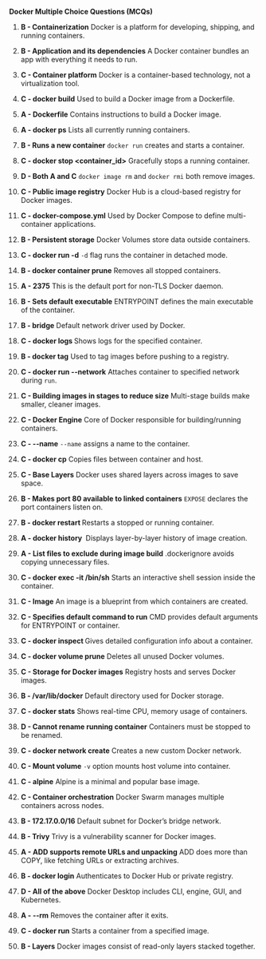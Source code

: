**Docker Multiple Choice Questions (MCQs)**

1. **B - Containerization**
   Docker is a platform for developing, shipping, and running containers.

2. **B - Application and its dependencies**
   A Docker container bundles an app with everything it needs to run.

3. **C - Container platform**
   Docker is a container-based technology, not a virtualization tool.

4. **C - docker build**
   Used to build a Docker image from a Dockerfile.

5. **A - Dockerfile**
   Contains instructions to build a Docker image.

6. **A - docker ps**
   Lists all currently running containers.

7. **B - Runs a new container**
   `docker run` creates and starts a container.

8. **C - docker stop \<container\_id>**
   Gracefully stops a running container.

9. **D - Both A and C**
   `docker image rm` and `docker rmi` both remove images.

10. **C - Public image registry**
    Docker Hub is a cloud-based registry for Docker images.

11. **C - docker-compose.yml**
    Used by Docker Compose to define multi-container applications.

12. **B - Persistent storage**
    Docker Volumes store data outside containers.

13. **C - docker run -d**
    `-d` flag runs the container in detached mode.

14. **B - docker container prune**
    Removes all stopped containers.

15. **A - 2375**
    This is the default port for non-TLS Docker daemon.

16. **B - Sets default executable**
    ENTRYPOINT defines the main executable of the container.

17. **B - bridge**
    Default network driver used by Docker.

18. **C - docker logs <id>**
    Shows logs for the specified container.

19. **B - docker tag**
    Used to tag images before pushing to a registry.

20. **C - docker run --network**
    Attaches container to specified network during `run`.

21. **C - Building images in stages to reduce size**
    Multi-stage builds make smaller, cleaner images.

22. **C - Docker Engine**
    Core of Docker responsible for building/running containers.

23. **C - --name**
    `--name` assigns a name to the container.

24. **C - docker cp**
    Copies files between container and host.

25. **C - Base Layers**
    Docker uses shared layers across images to save space.

26. **B - Makes port 80 available to linked containers**
    `EXPOSE` declares the port containers listen on.

27. **B - docker restart <id>**
    Restarts a stopped or running container.

28. **A - docker history <image>**
    Displays layer-by-layer history of image creation.

29. **A - List files to exclude during image build**
    .dockerignore avoids copying unnecessary files.

30. **C - docker exec -it <id> /bin/sh**
    Starts an interactive shell session inside the container.

31. **C - Image**
    An image is a blueprint from which containers are created.

32. **C - Specifies default command to run**
    CMD provides default arguments for ENTRYPOINT or container.

33. **C - docker inspect <id>**
    Gives detailed configuration info about a container.

34. **C - docker volume prune**
    Deletes all unused Docker volumes.

35. **C - Storage for Docker images**
    Registry hosts and serves Docker images.

36. **B - /var/lib/docker**
    Default directory used for Docker storage.

37. **C - docker stats**
    Shows real-time CPU, memory usage of containers.

38. **D - Cannot rename running container**
    Containers must be stopped to be renamed.

39. **C - docker network create**
    Creates a new custom Docker network.

40. **C - Mount volume**
    `-v` option mounts host volume into container.

41. **C - alpine**
    Alpine is a minimal and popular base image.

42. **C - Container orchestration**
    Docker Swarm manages multiple containers across nodes.

43. **B - 172.17.0.0/16**
    Default subnet for Docker’s bridge network.

44. **B - Trivy**
    Trivy is a vulnerability scanner for Docker images.

45. **A - ADD supports remote URLs and unpacking**
    ADD does more than COPY, like fetching URLs or extracting archives.

46. **B - docker login**
    Authenticates to Docker Hub or private registry.

47. **D - All of the above**
    Docker Desktop includes CLI, engine, GUI, and Kubernetes.

48. **A - --rm**
    Removes the container after it exits.

49. **C - docker run**
    Starts a container from a specified image.

50. **B - Layers**
    Docker images consist of read-only layers stacked together.
